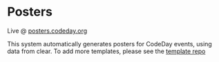 # Posters
Live @ [posters.codeday.org](https://posters.codeday.org)

This system automatically generates posters for CodeDay events, using data from clear. To add more templates, please see the [template repo](https://github.com/srnd/CodeDayPosterTemplates/)